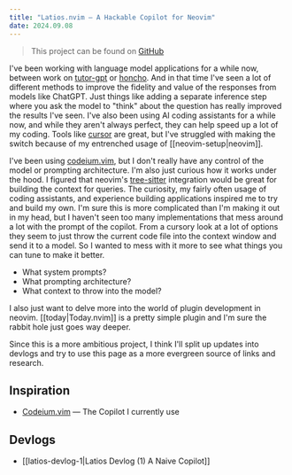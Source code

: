 ```yaml
---
title: "Latios.nvim — A Hackable Copilot for Neovim"
date: 2024.09.08
---
```


> This project can be found on
> [GitHub](https://github.com/VVoruganti/latios.nvim)

I've been working with language model applications for a while now, between work
on [tutor-gpt](https://github.com/plastic-labs/tutor-gpt) or
[honcho](https://github.com/plastic-labs/honcho). And in that time I've seen a lot of
different methods to improve the fidelity and value of the responses from models
like ChatGPT. Just things like adding a separate inference step where you ask
the model to "think" about the question has really improved the results I've
seen. I've also been using AI coding assistants for a while now, and
while they aren't always perfect, they can help speed up a lot of my coding.
Tools like [cursor](https://cursor.sh) are great, but I've struggled with making
the switch because of my entrenched usage of [[neovim-setup|neovim]].

I've been using [codeium.vim](https://github.com/Exafunction/codeium.vim), but I
don't really have any control of the model or prompting architecture. I'm also
just curious how it works under the hood. I figured that neovim's
[tree-sitter](https://neovim.io/doc/user/treesitter.html) integration would be
great for building the context for queries. The curiosity, my fairly often usage
of coding assistants, and experience building applications inspired me to try
and build my own. I'm sure this is more complicated than I'm making it out in my
head, but I haven't seen too many implementations that mess around a lot with the
prompt of the copilot. From a cursory look at a lot of options they seem to just
throw the current code file into the context window and send it to a model. So I
wanted to mess with it more to see what things you can tune to make it better.

- What system prompts?
- What prompting architecture?
- What context to throw into the model?

I also just want to delve more into the world of plugin development in neovim.
[[today|Today.nvim]] is a pretty simple plugin and I'm sure the rabbit hole just goes
way deeper.

Since this is a more ambitious project, I think I'll split up updates into
devlogs and try to use this page as a more evergreen source of links and
research.

## Inspiration

- [Codeium.vim](https://github.com/Exafunction/codeium.vim) — The Copilot I
  currently use

## Devlogs

- [[latios-devlog-1|Latios Devlog (1) A Naive Copilot]]

